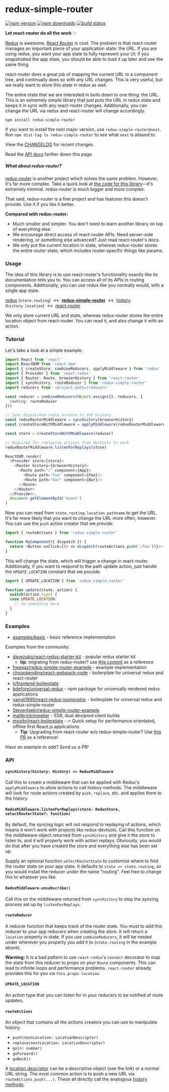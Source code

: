 # redux-simple-router

[![npm version](https://img.shields.io/npm/v/redux-simple-router.svg?style=flat-square)](https://www.npmjs.com/package/redux-simple-router) [![npm downloads](https://img.shields.io/npm/dm/redux-simple-router.svg?style=flat-square)](https://www.npmjs.com/package/redux-simple-router) [![build status](https://img.shields.io/travis/rackt/redux-simple-router/master.svg?style=flat-square)](https://travis-ci.org/rackt/redux-simple-router)

**Let react-router do all the work**  :sparkles:

[Redux](https://github.com/rackt/redux) is awesome. [React Router](https://github.com/rackt/react-router) is cool. The problem is that react-router manages an important piece of your application state: the URL. If you are using redux, you want your app state to fully represent your UI; if you snapshotted the app state, you should be able to load it up later and see the same thing.

react-router does a great job of mapping the current URL to a component tree, and continually does so with any URL changes. This is very useful, but we really want to store this state in redux as well.

The entire state that we are interested in boils down to one thing: the URL. This is an extremely simple library that just puts the URL in redux state and keeps it in sync with any react-router changes. Additionally, you can change the URL via redux and react-router will change accordingly.

```
npm install redux-simple-router
```

If you want to install the next major version, use `redux-simple-router@next`. Run `npm dist-tag ls redux-simple-router` to see what `next` is aliased to.

View the [CHANGELOG](https://github.com/rackt/redux-simple-router/blob/master/CHANGELOG.md) for recent changes.

Read the [API docs](#api) farther down this page.

##### _What about redux-router?_

[redux-router](https://github.com/rackt/redux-router) is another project which solves the same problem. However, it's far more complex. Take a quick look at [the code for this library](https://github.com/rackt/redux-simple-router/blob/master/src/index.js)—it's extremely minimal. redux-router is much bigger and more complex.

That said, redux-router is a fine project and has features this doesn't provide. Use it if you like it better.

**Compared with redux-router:**

* Much smaller and simpler. You don't need to learn another library on top of everything else.
* We encourage direct access of react-router APIs. Need server-side rendering, or something else advanced? Just read react-router's docs.
* We only put the current location in state, whereas redux-router stores the entire router state, which includes router-specific things like params.

### Usage

The idea of this library is to use react-router's functionality exactly like its documentation tells you to. You can access all of its APIs in routing components. Additionally, you can use redux like you normally would, with a single app state.

[redux](https://github.com/rackt/redux) (`store.routing`) &nbsp;&harr;&nbsp; [**redux-simple-router**](https://github.com/rackt/redux-simple-router) &nbsp;&harr;&nbsp; [history](https://github.com/rackt/history) (`history.location`) &nbsp;&harr;&nbsp; [react-router](https://github.com/rackt/react-router)

We only store current URL and state, whereas redux-router stores the entire location object from react-router. You can read it, and also change it with an action.

### Tutorial

Let's take a look at a simple example.

```js
import React from 'react'
import ReactDOM from 'react-dom'
import { createStore, combineReducers, applyMiddleware } from 'redux'
import { Provider } from 'react-redux'
import { Router, Route, browserHistory } from 'react-router'
import { syncHistory, routeReducer } from 'redux-simple-router'
import reducers from '<project-path>/reducers'

const reducer = combineReducers(Object.assign({}, reducers, {
  routing: routeReducer
}))

// Sync dispatched route actions to the history
const reduxRouterMiddleware = syncHistory(browserHistory)
const createStoreWithMiddleware = applyMiddleware(reduxRouterMiddleware)(createStore)

const store = createStoreWithMiddleware(reducer)

// Required for replaying actions from devtools to work
reduxRouterMiddleware.listenForReplays(store)

ReactDOM.render(
  <Provider store={store}>
    <Router history={browserHistory}>
      <Route path="/" component={App}>
        <Route path="foo" component={Foo}/>
        <Route path="bar" component={Bar}/>
      </Route>
    </Router>
  </Provider>,
  document.getElementById('mount')
)
```

Now you can read from `state.routing.location.pathname` to get the URL. It's far more likely that you want to change the URL more often, however. You can use the `push` action creator that we provide:

```js
import { routeActions } from 'redux-simple-router'

function MyComponent({ dispatch }) {
  return <Button onClick={() => dispatch(routeActions.push('/foo'))}/>;
}
```

This will change the state, which will trigger a change in react-router. Additionally, if you want to respond to the path update action, just handle the `UPDATE_LOCATION` constant that we provide:

```js
import { UPDATE_LOCATION } from 'redux-simple-router'

function update(state, action) {
  switch(action.type) {
  case UPDATE_LOCATION:
    // do something here
  }
}
```

### Examples

* [examples/basic](https://github.com/rackt/redux-simple-router/blob/master/examples/basic) - basic reference implementation

Examples from the community:

* [davezuko/react-redux-starter-kit](https://github.com/davezuko/react-redux-starter-kit) - popular redux starter kit
  * **tip**: migrating from redux-router? use [this commit](https://github.com/davezuko/react-redux-starter-kit/commit/db66626ca8a02ecf030a3f7f5a669ac338fd5897) as a reference
* [freeqaz/redux-simple-router-example](https://github.com/freeqaz/redux-simple-router-example) - example implementation
* [choonkending/react-webpack-node](https://github.com/choonkending/react-webpack-node) - boilerplate for universal redux and react-router
* [tj/frontend-boilerplate](https://github.com/tj/frontend-boilerplate)
* [bdefore/universal-redux](https://github.com/bdefore/universal-redux) - npm package for universally rendered redux applications
* [yangli1990/react-redux-isomorphic](https://github.com/yangli1990/Isomorphic-Universal-React-Template) - boilerplate for universal redux and redux-simple-router
* [StevenIseki/redux-simple-router-example](https://github.com/StevenIseki/redux-simple-router-example)
* [mattkrick/meatier](https://github.com/mattkrick/meatier) - SSR, dual dev/prod client builds
* [mxstbr/react-boilerplate](https://github.com/mxstbr/react-boilerplate/tree/v3.0.0) - :fire: Quick setup for performance orientated, offline first React.js applications
  * **Tip**: Upgrading from react-router w/o redux-simple-router? Use [this PR](https://github.com/mxstbr/react-boilerplate/pull/98/files) as a reference!

_Have an example to add? Send us a PR!_

### API

#### `syncHistory(history: History) => ReduxMiddleware`

Call this to create a middleware that can be applied with Redux's `applyMiddleware` to allow actions to call history methods. The middleware will look for route actions created by `push`, `replace`, etc. and applies them to the history.

#### `ReduxMiddleware.listenForReplays(store: ReduxStore, selectRouterState?: function)`

By default, the syncing logic will not respond to replaying of actions, which means it won't work with projects like redux-devtools. Call this function on the middleware object returned from `syncHistory` and give it the store to listen to, and it will properly work with action replays. Obviously, you would do that after you have created the store and everything else has been set up.

Supply an optional function `selectRouterState` to customize where to find the router state on your app state. It defaults to `state => state.routing`, so you would install the reducer under the name "routing". Feel free to change this to whatever you like.

#### `ReduxMiddleware.unsubscribe()`

Call this on the middleware returned from `syncHistory` to stop the syncing process set up by `listenForReplays`.

#### `routeReducer`

A reducer function that keeps track of the router state. You must to add this reducer to your app reducers when creating the store. It will return a `location` property in state. If you use `combineReducers`, it will be nested under wherever you property you add it to (`state.routing` in the example above).

**Warning:** It is a bad pattern to use `react-redux`'s `connect` decorator to map the state from this reducer to props on your `Route` components. This can lead to infinite loops and performance problems. `react-router` already provides this for you via `this.props.location`.

#### `UPDATE_LOCATION`

An action type that you can listen for in your reducers to be notified of route updates.

#### `routeActions`

An object that contains all the actions creators you can use to manipulate history:

* `push(nextLocation: LocationDescriptor)`
* `replace(nextLocation: LocationDescriptor)`
* `go(n: number)`
* `goForward()`
* `goBack()`

A [location descriptor](https://github.com/rackt/history/blob/master/docs/Glossary.md#locationdescriptor) can be a descriptive object (see the link) or a normal URL string. The most common action is to push a new URL via `routeActions.push(...)`. These all directly call the analogous [history methods](https://github.com/rackt/history/blob/master/docs/GettingStarted.md#navigation).
